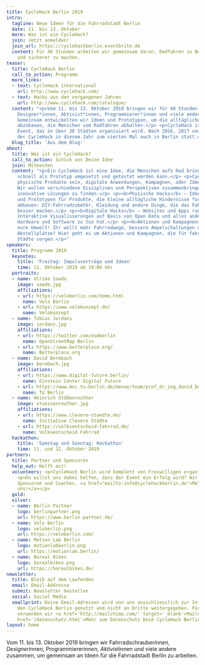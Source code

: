 ```yaml
---
title: CycleHack Berlin 2019
intro:
  tagline: Neue Ideen für die Fahrradstadt Berlin
  date: 11. bis 13. Oktober
  more: Was ist ein CycleHack?
  join: Jetzt anmelden!
  join_url: https://cyclehackberlin.eventbrite.de
  content: Für 48 Stunden arbeiten wir gemeinsam daran, Radfahren in Berlin besser
    und sicherer zu machen.
teaser:
  title: CycleHack Berlin
  call_to_action: Programm
  more_links:
  - text: CycleHack international
    url: http://www.cyclehack.com/
  - text: Hacks aus den vergangenen Jahren
    url: http://www.cyclehack.com/catalogue/
  content: "<p>Vom 11. bis 13. Oktober 2019 bringen wir für 48 Stunden Fahrradschrauber*innen,
    Designer*innen, Aktivist*innen, Programmierer*innen und viele andere zusammen.
    Gemeinsam entwickelten wir Ideen und Prototypen, um die alltäglichen Hindernisse
    abzubauen, die Menschen vom Radfahren abhalten.</p> <p>CycleHack ist ein globales
    Event, das in über 30 Städten organisiert wird. Nach 2016, 2017 und 2018 findet
    der CycleHack in diesem Jahr zum vierten Mal auch in Berlin statt.</p>"
  blog_title: 'Aus dem Blog:'
about:
  title: Was ist ein CycleHack?
  call_to_action: Schick uns Deine Idee
  join: Mitmachen
  content: "<p>Ein CycleHack ist eine Idee, die Menschen aufs Rad bringen soll und
    schnell als Prototyp umgesetzt und getestet werden kann.</p> <p>CycleHacks können
    physische Produkte sein, digitale Anwendungen, Kampagnen, oder Ideen zur Fahrradinfrastruktur.
    Wir wollen verschiedene Disziplinen und Perspektiven zusammenbringen, um gemeinsam
    innovative Lösungen zu finden.</p> <p><b>Physische Hacks</b> – Ideen, Basteleien
    und Prototypen für Produkte, die kleine alltägliche Hindernisse fürs Radfahren
    abbauen: DIY-Fahrradzubehör, Kleidung und andere Dinge, die das Fahrradfahren
    besser machen.</p> <p><b>Digitale Hacks</b> – Websites und Apps rund ums Radfahren,
    Interaktive Visualisierungen auf Basis von Open Data und alles andere, das mit
    Hardware und Software zu tun hat.</p> <p><b>Aktionen und Kampagnen</b> – Hackt
    eure Umwelt! Ihr wollt mehr Fahrradwege, bessere Ampelschaltungen und sichere
    Abstellplätze? Hier geht es um Aktionen und Kampagnen, die für fahrradfreundlichere
    Städte sorgen.</p>"
speakers:
  title: Programm 2019
  keynotes:
    title: 'Freitag: Impulsvorträge und Ideen'
    time: 11. Oktober 2019 ab 19:00 Uhr
  portraits:
  - name: Ulrike Saade
    image: saade.jpg
    affiliations:
    - url: https://veloberlin.com/home.html
      name: Velo Berlin
    - url: https://www.velokonzept.de/
      name: Velokonzept
  - name: Tobias Jordans
    image: jordans.jpg
    affiliations:
    - url: https://twitter.com/osmberlin
      name: OpenStreetMap Berlin
    - url: https://www.betterplace.org/
      name: Betterplace.org
  - name: David Bermbach
    image: bermbach.jpg
    affiliations:
    - url: https://www.digital-future.berlin/
      name: Einstein Center Digital Future
    - url: https://www.mcc.tu-berlin.de/menue/team/prof_dr_ing_david_bermbach/
      name: TU Berlin
  - name: Heinrich Stößenreuther
    image: stoessenreuther.jpg
    affiliations:
    - url: https://www.clevere-staedte.de/
      name: Initiative Clevere Städte
    - url: https://volksentscheid-fahrrad.de/
      name: Volksentscheid Fahrrad
  hackathon:
    title: 'Samstag und Sonntag: Hackathon'
    time: 11. und 12. Oktober 2019
partners:
  title: Partner und Sponsoren
  help_out: Helft mit!
  volunteers: <p>CycleHack Berlin wird komplett von Freiwilligen organisiert.</p>
    <p>Du willst uns dabei helfen, dass der Event ein Erfolg wird? Wir suchen Helfer,
    Sponsoren und Coaches. <a href="mailto:info@cyclehackberlin.de">Melde dich bei
    uns!</a></p>
  gold: 
  silver:
  - name: Berlin Partner
    logo: berlinpartner.png
    url: https://www.berlin-partner.de/
  - name: Velo Berlin
    logo: veloberlin.png
    url: https://veloberlin.com/
  - name: Motion Lab Berlin
    logo: motionlabberlin.png
    url: https://motionlab.berlin/
  - name: Boreal Bikes
    logo: borealbikes.png
    url: https://borealbikes.de/
newsletter:
  title: Bleib auf dem Laufenden
  email: Email-Addresse
  submit: Newsletter bestellen
  social: Social Media
  smallprint: Deine Email-Adressen wird von uns ausschliesslich zur Information über
    den CycleHack Berlin genutzt und nicht an Dritte weitergegeben. Für diesen Verteiler
    verwenden wir <a href='http://mailchimp.com/' target='_blank'>Mailchimp</a>.<br/><a
    href='/datenschutz.html'>Mehr zum Datenschutz beim CycleHack Berlin</a>
layout: home
---
```


Vom 11. bis 13. Oktober 2019 bringen wir Fahrradschrauber*innen, Designer*innen, Programmierer*innen, Aktivist*innen und viele andere zusammen, um gemeinsam an Ideen für die Fahrradstadt Berlin zu arbeiten.
